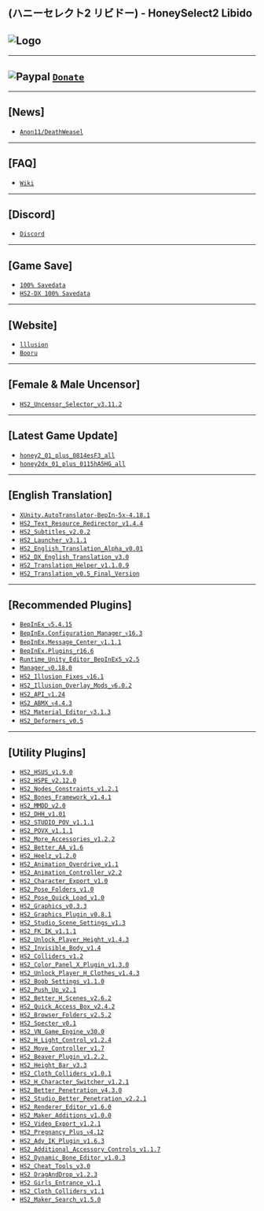 (ハニーセレクト2 リビドー) - HoneySelect2 Libido
--

![Logo](https://i.imgur.com/Lyu1pGr.png")
--

---
![Paypal](https://i.imgur.com/3V57ymK.png") [`Donate`](https://paypal.me/PastebinSupport?locale.x=en_US)
--

---
**[News]** 
--
- [`Anon11/DeathWeasel`](https://www.patreon.com/posts/53085409)

---
**[FAQ]** 
--
- [`Wiki`](https://wiki.anime-sharing.com/hgames/index.php?title=Honey_Select_2)

---
**[Discord]**
--
- [`Discord`](https://discord.gg/hevygx6)

---
**[Game Save]**
--
- [`100% Savedata`](http://www.mediafire.com/file/ouonh5aispp1nj2/HS2_-_100%2525_Save.rar/file)
- [`HS2-DX 100% Savedata`](https://cdn.discordapp.com/attachments/715932300382044170/790393726756192266/HS2-DX_100_Save.zip)

---
**[Website]**
--
- [`lllusion`](http://www.illusion.jp/preview/honey2/index.php?0306ghtr)
- [`Booru`](https://kenzato.uk/booru/)

---
**[Female & Male Uncensor]**
--
- [`HS2_Uncensor_Selector_v3.11.2`](https://www.patreon.com/posts/uncensorselector-50596398)

---
**[Latest Game Update]**
--
- [`honey2_01_plus_0814esF3_all`](https://ai-shoujo.com/download/update/HS2/official/honey2_01_plus_0814esF3_all.exe) 
- [`honey2dx_01_plus_0115hA5HG_all`](https://ai-shoujo.com/download/update/HS2DX/official/honey2dx_01_plus_0115hA5HG_all.exe) 

---
**[English Translation]**
--
- [`XUnity.AutoTranslator-BepIn-5x-4.18.1`](https://github.com/bbepis/XUnity.AutoTranslator/releases)
- [`HS2_Text_Resource_Redirector_v1.4.4`](https://github.com/IllusionMods/TranslationTools/releases/tag/r20)
- [`HS2_Subtitles_v2.0.2`](https://github.com/DeathWeasel1337/KK_Plugins/releases/tag/v182)
- [`HS2_Launcher_v3.1.1`](https://github.com/IllusionMods/IllusionLaunchers/releases)
- [`HS2_English_Translation_Alpha_v0.01`](http://www.mediafire.com/file/eb71lfw9pfgqtht/HS2_English_Translation_Alpha_v0.01.7z/file)
- [`HS2_DX_English_Translation_v3.0`](https://github.com/IllusionMods/HS2-Translation/releases/tag/v3)
- [`HS2_Translation_Helper_v1.1.0.9`](https://github.com/GeBo1/GeBoPlugins/releases/tag/r37)
- [`HS2_Translation_v0.5_Final_Version`](https://bit.ly/2GUPs4g)

--- 
**[Recommended Plugins]**
--
- [`BepInEx_ᴠ5.4.15`](https://github.com/BepInEx/BepInEx/releases)
- [`BepInEx.Configuration_Manager_ᴠ16.3`](https://github.com/BepInEx/BepInEx.ConfigurationManager/releases)
- [`BepInEx.Message_Center_ᴠ1.1.1`](https://github.com/BepInEx/MessageCenter/releases)
- [`BepInEx.Plugins_r16.6`](https://github.com/IllusionMods/BepisPlugins/releases)
- [`Runtime_Unity_Editor_BepInEx5_v2.5`](https://github.com/ManlyMarco/RuntimeUnityEditor/releases/latest)
- [`Manager_ᴠ0.18.0`](https://github.com/IllusionMods/KKManager/releases)
- [`HS2_Illusion_Fixes_ᴠ16.1`](https://github.com/IllusionMods/IllusionFixes/releases)
- [`HS2_Illusion_Overlay_Mods_ᴠ6.0.2`](https://github.com/ManlyMarco/Illusion-Overlay-Mods/releases/)
- [`HS2_API_ᴠ1.24`](https://github.com/IllusionMods/IllusionModdingAPI/releases)
- [`HS2_ABMX_ᴠ4.4.3`](https://github.com/ManlyMarco/ABMX/releases)
- [`HS2_Material_Editor_ᴠ3.1.3`](https://github.com/IllusionMods/KK_Plugins)
- [`HS2_Deformers_v0.5`](https://github.com/DaintyIL/Illusion_Deformers)

---
**[Utility Plugins]**
--
- [`HS2_HSUS_v1.9.0`](https://www.patreon.com/posts/hs-kk-ai-hs2-1-9-38675642)
- [`HS2_HSPE_v2.12.0`](https://www.patreon.com/posts/38673900)
- [`HS2_Nodes_Constraints_v1.2.1`](https://joan6694.bitbucket.io/)
- [`HS2_Bones_Framework_v1.4.1`](https://www.patreon.com/posts/41718360)
- [`HS2_MMDD_v2.0`](https://mega.nz/folder/NQhG3IjA#rwyaVwE0O1t3pJe5Fefv2Q/folder/EcY0SACY)
- [`HS2_DHH_v1.01`](http://www.mediafire.com/file/c3r9ffcjgcawilq/HS2_DHH_v1.01.rar/file)
- [`HS2_STUDIO_POV_v1.1.1`](https://github.com/Mantas-2155X/StudioPOV/releases)
- [`HS2_POVX_v1.1.1`](https://github.com/FairBear/HS2_PovX/releases/tag/v1.1.1)
- [`HS2_More_Accessories_v1.2.2`](https://www.patreon.com/posts/38995704)
- [`HS2_Better_AA_v1.6`](https://www.patreon.com/posts/29809884) 
- [`HS2_Heelz_v1.2.0`](https://www.patreon.com/posts/hs2-heelz-37883459)
- [`HS2_Animation_Overdrive_v1.1`](https://github.com/IllusionMods/KK_Plugins)
- [`HS2_Animation_Controller_v2.2`](https://github.com/IllusionMods/KK_Plugins) 
- [`HS2_Character_Export_v1.0`](https://github.com/IllusionMods/KK_Plugins) 
- [`HS2_Pose_Folders_v1.0`](https://github.com/IllusionMods/KK_Plugins)
- [`HS2_Pose_Quick_Load_v1.0`](https://github.com/IllusionMods/KK_Plugins)
- [`HS2_Graphics_v0.3.3`](https://github.com/ore-/Graphics/releases)
- [`HS2_Graphics_Plugin_v0.8.1`](https://github.com/OrangeSpork/HS2VR/releases/tag/0.8.1)
- [`HS2_Studio_Scene_Settings_v1.3`](https://github.com/IllusionMods/KK_Plugins)
- [`HS2_FK_IK_v1.1.1`](https://github.com/IllusionMods/KK_Plugins)
- [`HS2_Unlock_Player_Height_v1.4.3`](https://github.com/Mantas-2155X/UnlockPlayerHeight/releases)
- [`HS2_Invisible_Body_v1.4`](https://github.com/IllusionMods/KK_Plugins)
- [`HS2_Colliders_v1.2`](https://github.com/IllusionMods/KK_Plugins)
- [`HS2_Color_Panel_X_Plugin_v1.3.0`](https://mega.nz/file/AJkgSAga#yRyIxYkjBFIWgs2ZdK5nuIpBL8q7V8T51Pg0kRLP8nY)
- [`HS2_Unlock_Player_H_Clothes_v1.4.3`](https://github.com/Mantas-2155X/UnlockPlayerHClothes/releases)
- [`HS2_Boob_Settings_v1.1.0`](https://github.com/FairBear/HS2_BoobSettings/releases)
- [`HS2_Push_Up_v2.1`](https://mikkemods.blogspot.com/2020/07/pushup-plugin-v21-corset-effect.html)
- [`HS2_Better_H_Scenes_v2.6.2`](https://github.com/Mantas-2155X/BetterHScenes/releases)
- [`HS2_Quick_Access_Box_v2.4.2`](https://www.patreon.com/posts/38060886) 
- [`HS2_Browser_Folders_v2.5.2`](https://www.patreon.com/posts/40644638) 
- [`HS2_Specter_v0.1`](https://ux.getuploader.com/moistened_eye/download/132) 
- [`HS2_VN_Game_Engine_v30.0`](https://mega.nz/#F!oiB2wAQK!ojGIzlAN-1B-263uUDEalQ) 
- [`HS2_H_Light_Control_v1.2.4`](https://github.com/Mantas-2155X/HLightControl/releases)
- [`HS2_Move_Controller_v1.7`](https://mikkemods.blogspot.com/)
- [`HS2_Beaver_Plugin_v1.2.2 `](https://mikkemods.blogspot.com/2020/09/beaver-plugin-122.html)
- [`HS2_Height_Bar_v3.3`](https://www.patreon.com/posts/35859949) 
- [`HS2_Cloth_Colliders_v1.0.1`](https://github.com/ManlyMarco/Illusion_ClothColliders)
- [`HS2_H_Character_Switcher_v1.2.1`](https://github.com/Mantas-2155X/HCharaSwitcher) 
- [`HS2_Better_Penetration_v4.3.0`](https://github.com/Animal42069/BetterPenetration) 
- [`HS2_Studio_Better_Penetration_v2.2.1`](https://github.com/Animal42069/BetterPenetration/releases/tag/1.0.1) 
- [`HS2_Renderer_Editor_v1.6.0`](https://www.patreon.com/posts/39556121)
- [`HS2_Maker_Additions_v1.0.0`](https://github.com/Mantas-2155X/MakerAdditions)
- [`HS2_Video_Export_v1.2.1`](https://joan6694.bitbucket.io/)
- [`HS2_Pregnancy_Plus_ᴠ4.12`](https://github.com/thojmr/KK_PregnancyPlus/releases)
- [`HS2_Adv_IK_Plugin_v1.6.3`](https://github.com/OrangeSpork/AdvIKPlugin/releases/tag/1.6.3)
- [`HS2_Additional_Accessory_Controls_v1.1.7`](https://github.com/OrangeSpork/AdditionalAccessoryControls/releases)
- [`HS2_Dynamic_Bone_Editor_v1.0.3`](https://github.com/IllusionMods/KK_Plugins)
- [`HS2_Cheat_Tools_v3.0`](https://www.patreon.com/posts/37889909)
- [`HS2 DragAndDrop_v1.2.3`](https://github.com/IllusionMods/DragAndDrop)
- [`HS2 Girls_Entrance_v1.1`](https://github.com/SpockBauru/SpockPlugins/releases/tag/r2)
- [`HS2_Cloth_Colliders_v1.1`](https://www.patreon.com/posts/35139324)
- [`HS2_Maker_Search_v1.5.0`](https://github.com/Mantas-2155X/MakerSearch/releases/tag/v1.5.0)
